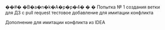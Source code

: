 ��#� �B�a�n�k�A�p�p�4�
�
�
Попытка № 1 создания ветки для ДЗ с pull request
тестовое добавление для имитации конфликта

Дополнение для имитации конфликта из IDEA